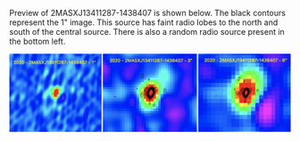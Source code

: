 Preview of 2MASXJ13411287-1438407 is shown below. The black contours represent the 1" image. This source has faint radio lobes to the north and south of the central source. There is also a random radio source present in the bottom left. 

![2MASXJ13411287-1438407](2MASXJ13411287-1438407.png "2MASXJ13411287-1438407")


